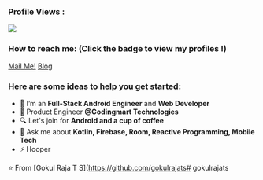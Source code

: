 
 ### Profile Views :<br>
  <img src="https://profile-counter.glitch.me/gokulrajats/count.svg" />


### How to reach me: <strong>(Click the badge to view my profiles !)</strong>

<a  href="https://www.instagram.com/gokulraja3/">Mail Me!</a>   <a href="https://www.linkedin.com/in/gokulrajats/">   <a  href="https://medium.com/@goraa"> Blog</a>

### Here are some ideas to help you get started:

- 🔭 I’m an  <strong>Full-Stack Android Engineer</strong> and <strong>Web Developer</strong>
- 🌱 Product Engineer <strong>@Codingmart Technologies</strong>
- 🔍 Let's join for  <strong>Android and a cup of coffee</strong>
- 💬 Ask me about <strong>Kotlin, Firebase, Room, Reactive Programming, Mobile Tech</strong>
- ⚡ Hooper


⭐️ From [Gokul Raja T S](https://github.com/gokulrajats# gokulrajats

